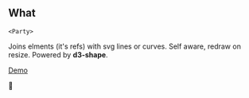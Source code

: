 ## What

`<Party>`

Joins elments (it's refs) with svg lines or curves. Self aware, redraw on resize. Powered by **d3-shape**.

[Demo](https://codesandbox.io/s/party-ofbq2)

🦚

